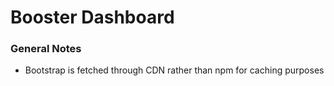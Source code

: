 # Booster Dashboard

### General Notes

-   Bootstrap is fetched through CDN rather than npm for caching purposes
